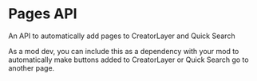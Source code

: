 # Pages API

An API to automatically add pages to CreatorLayer and Quick Search 

As a mod dev, you can include this as a dependency with your mod to automatically make buttons added to CreatorLayer or Quick Search go to another page.